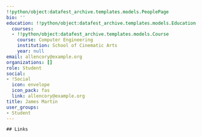 ```yaml
---
!!python/object:datafest_archive.templates.models.PeoplePage
bio: ''
education: !!python/object:datafest_archive.templates.models.Education
  courses:
  - !!python/object:datafest_archive.templates.models.Course
    course: Computer Engineering
    institution: School of Cinematic Arts
    year: null
email: allencory@example.org
organizations: []
role: Student
social:
- !Social
  icon: envelope
  icon_pack: fas
  link: allencory@example.org
title: James Martin
user_groups:
- Student
---
```


    ## Links
    

